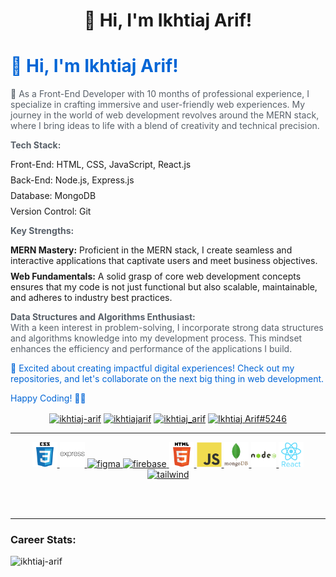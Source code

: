 <h1 align="center">👋 Hi, I'm Ikhtiaj Arif!</h1>
    <div style="max-width: 800px; margin: 0 auto;">
        <h1 style="color: #0366d6;">👋 Hi, I'm Ikhtiaj Arif!</h1>
        <p style="color: #586069;">🚀 As a Front-End Developer with 10 months of professional experience, I specialize in crafting immersive and user-friendly web experiences. My journey in the world of web development revolves around the MERN stack, where I bring ideas to life with a blend of creativity and technical precision.</p>
        <p style="color: #586069;"><strong>Tech Stack:</strong></p>
        <ul style="list-style-type: none; padding: 0;">
            <li style="margin-bottom: 8px;">Front-End: HTML, CSS, JavaScript, React.js</li>
            <li style="margin-bottom: 8px;">Back-End: Node.js, Express.js</li>
            <li style="margin-bottom: 8px;">Database: MongoDB</li>
            <li style="margin-bottom: 8px;">Version Control: Git</li>
        </ul>
        <p style="color: #586069;"><strong>Key Strengths:</strong></p>
        <ul style="list-style-type: none; padding: 0;">
            <li style="margin-bottom: 8px;"><strong>MERN Mastery:</strong> Proficient in the MERN stack, I create seamless and interactive applications that captivate users and meet business objectives.</li>
            <li style="margin-bottom: 8px;"><strong>Web Fundamentals:</strong> A solid grasp of core web development concepts ensures that my code is not just functional but also scalable, maintainable, and adheres to industry best practices.</li>
        </ul>
        <p style="color: #586069;"><strong>Data Structures and Algorithms Enthusiast:</strong><br>
            With a keen interest in problem-solving, I incorporate strong data structures and algorithms knowledge into my development process. This mindset enhances the efficiency and performance of the applications I build.</p>
    </div>
    <div style="max-width: 800px; margin: 0 auto;">
        <p style="color: #0366d6;">🚀 Excited about creating impactful digital experiences! Check out my repositories, and let's collaborate on the next big thing in web development.</p>
        <p style="color: #0366d6;">Happy Coding! 🚀✨</p>
    </div>


<p align="center">
<a href="https://linkedin.com/in/ikhtiaj-arif" target="blank"><img align="center" src="https://raw.githubusercontent.com/rahuldkjain/github-profile-readme-generator/master/src/images/icons/Social/linked-in-alt.svg" alt="ikhtiaj-arif" height="30" width="40" /></a>
<a href="https://fb.com/ikhtiajarif" target="blank"><img align="center" src="https://raw.githubusercontent.com/rahuldkjain/github-profile-readme-generator/master/src/images/icons/Social/facebook.svg" alt="ikhtiajarif" height="30" width="40" /></a>
<a href="https://instagram.com/ikhtiaj_arif" target="blank"><img align="center" src="https://raw.githubusercontent.com/rahuldkjain/github-profile-readme-generator/master/src/images/icons/Social/instagram.svg" alt="ikhtiaj_arif" height="30" width="40" /></a>
<a href="https://discord.gg/Ikhtiaj Arif#5246" target="blank"><img align="center" src="https://raw.githubusercontent.com/rahuldkjain/github-profile-readme-generator/master/src/images/icons/Social/discord.svg" alt="Ikhtiaj Arif#5246" height="30" width="40" /></a>
</p>
<hr/>
<p align="center"> 
    <a href="https://www.w3schools.com/css/" target="_blank" rel="noreferrer"> <img src="https://raw.githubusercontent.com/devicons/devicon/master/icons/css3/css3-original-wordmark.svg" alt="css3" width="40" height="40"/> </a>
    <a href="https://expressjs.com" target="_blank" rel="noreferrer"> <img src="https://raw.githubusercontent.com/devicons/devicon/master/icons/express/express-original-wordmark.svg" alt="express" width="40" height="40"/> </a> 
    <a href="https://www.figma.com/" target="_blank" rel="noreferrer"> <img src="https://www.vectorlogo.zone/logos/figma/figma-icon.svg" alt="figma" width="40" height="40"/> </a>
    <a href="https://firebase.google.com/" target="_blank" rel="noreferrer">
        <img src="https://www.vectorlogo.zone/logos/firebase/firebase-icon.svg" alt="firebase" width="40" height="40"/> </a> <a href="https://www.w3.org/html/" target="_blank" rel="noreferrer"> 
        <img src="https://raw.githubusercontent.com/devicons/devicon/master/icons/html5/html5-original-wordmark.svg" alt="html5" width="40" height="40"/> </a> <a href="https://developer.mozilla.org/en-US/docs/Web/JavaScript" target="_blank" rel="noreferrer">
        <img src="https://raw.githubusercontent.com/devicons/devicon/master/icons/javascript/javascript-original.svg" alt="javascript" width="40" height="40"/> </a> <a href="https://www.mongodb.com/" target="_blank" rel="noreferrer"> 
        <img src="https://raw.githubusercontent.com/devicons/devicon/master/icons/mongodb/mongodb-original-wordmark.svg" alt="mongodb" width="40" height="40"/> </a> <a href="https://nodejs.org" target="_blank" rel="noreferrer">
        <img src="https://raw.githubusercontent.com/devicons/devicon/master/icons/nodejs/nodejs-original-wordmark.svg" alt="nodejs" width="40" height="40"/> </a> <a href="https://reactjs.org/" target="_blank" rel="noreferrer"> 
        <img src="https://raw.githubusercontent.com/devicons/devicon/master/icons/react/react-original-wordmark.svg" alt="react" width="40" height="40"/> </a> <a href="https://tailwindcss.com/" target="_blank" rel="noreferrer"> 
        <img src="https://www.vectorlogo.zone/logos/tailwindcss/tailwindcss-icon.svg" alt="tailwind" width="40" height="40"/> </a> </p>

<br/><br/>
<hr/>

<h3 align="left">Career Stats:</h3>

<p align="left"><img align="left" src="https://github-readme-streak-stats.herokuapp.com/?user=ikhtiaj-arif&" alt="ikhtiaj-arif" /></p>
<br/><br/><br/><br/>



